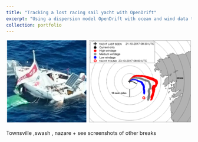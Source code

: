 ```yaml
---
title: "Tracking a lost racing sail yacht with OpenDrift"
excerpt: "Using a dispersion model OpenDrift with ocean and wind data to track a lost Mini6.50 off the coast of Portugal <br/><img src='/images/mini650.png'>"
collection: portfolio
---
```


<img src='/images/mini650.png'/>

Townsville ,swash , nazare + see screenshots of other breaks